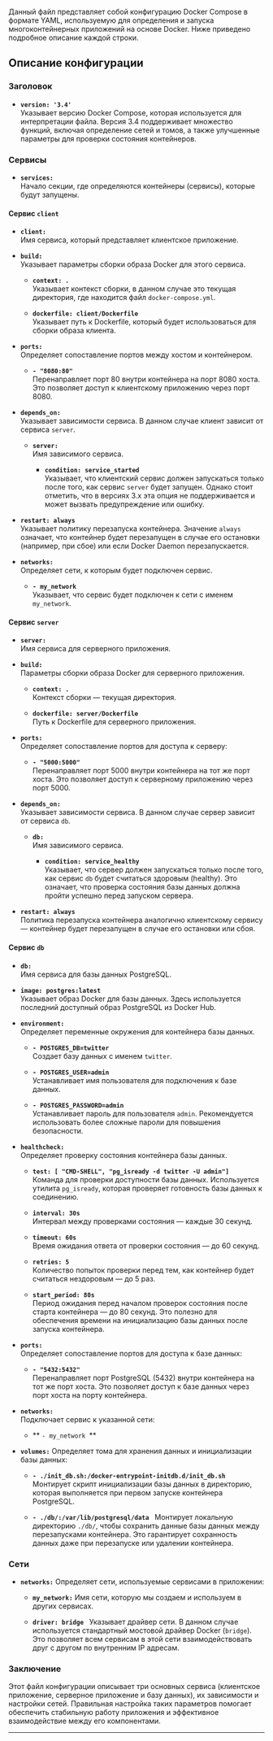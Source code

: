 Данный файл представляет собой конфигурацию Docker Compose в формате YAML, используемую для определения и запуска многоконтейнерных приложений на основе Docker. Ниже приведено подробное описание каждой строки.

## Описание конфигурации

### Заголовок

- **`version: '3.4'`**  
  Указывает версию Docker Compose, которая используется для интерпретации файла. Версия 3.4 поддерживает множество функций, включая определение сетей и томов, а также улучшенные параметры для проверки состояния контейнеров.

### Сервисы

- **`services:`**  
  Начало секции, где определяются контейнеры (сервисы), которые будут запущены.

#### Сервис `client`

- **`client:`**  
  Имя сервиса, который представляет клиентское приложение.

- **`build:`**  
  Указывает параметры сборки образа Docker для этого сервиса.

  - **`context: .`**  
    Указывает контекст сборки, в данном случае это текущая директория, где находится файл `docker-compose.yml`.

  - **`dockerfile: client/Dockerfile`**  
    Указывает путь к Dockerfile, который будет использоваться для сборки образа клиента.

- **`ports:`**  
  Определяет сопоставление портов между хостом и контейнером.

  - **`- "8080:80"`**  
    Перенаправляет порт 80 внутри контейнера на порт 8080 хоста. Это позволяет доступ к клиентскому приложению через порт 8080.

- **`depends_on:`**  
  Указывает зависимости сервиса. В данном случае клиент зависит от сервиса `server`.

  - **`server:`**  
    Имя зависимого сервиса.

    - **`condition: service_started`**  
      Указывает, что клиентский сервис должен запускаться только после того, как сервис `server` будет запущен. Однако стоит отметить, что в версиях 3.x эта опция не поддерживается и может вызвать предупреждение или ошибку.

- **`restart: always`**  
  Указывает политику перезапуска контейнера. Значение `always` означает, что контейнер будет перезапущен в случае его остановки (например, при сбое) или если Docker Daemon перезапускается.

- **`networks:`**  
  Определяет сети, к которым будет подключен сервис.

  - **`- my_network`**  
    Указывает, что сервис будет подключен к сети с именем `my_network`.

#### Сервис `server`

- **`server:`**  
  Имя сервиса для серверного приложения.

- **`build:`**  
  Параметры сборки образа Docker для серверного приложения.

  - **`context: .`**  
    Контекст сборки — текущая директория.

  - **`dockerfile: server/Dockerfile`**  
    Путь к Dockerfile для серверного приложения.

- **`ports:`**  
  Определяет сопоставление портов для доступа к серверу:

  - **`- "5000:5000"`**  
    Перенаправляет порт 5000 внутри контейнера на тот же порт хоста. Это позволяет доступ к серверному приложению через порт 5000.

- **`depends_on:`**  
  Указывает зависимости сервиса. В данном случае сервер зависит от сервиса `db`.

  - **`db:`**  
    Имя зависимого сервиса.

    - **`condition: service_healthy`**  
      Указывает, что сервер должен запускаться только после того, как сервис `db` будет считаться здоровым (healthy). Это означает, что проверка состояния базы данных должна пройти успешно перед запуском сервера.

- **`restart: always`**  
  Политика перезапуска контейнера аналогично клиентскому сервису — контейнер будет перезапущен в случае его остановки или сбоя.

#### Сервис `db`

- **`db:`**  
  Имя сервиса для базы данных PostgreSQL.

- **`image: postgres:latest`**  
  Указывает образ Docker для базы данных. Здесь используется последний доступный образ PostgreSQL из Docker Hub.

- **`environment:`**  
  Определяет переменные окружения для контейнера базы данных.

  - **`- POSTGRES_DB=twitter`**  
    Создает базу данных с именем `twitter`.

  - **`- POSTGRES_USER=admin`**  
    Устанавливает имя пользователя для подключения к базе данных.

  - **`- POSTGRES_PASSWORD=admin`**  
    Устанавливает пароль для пользователя `admin`. Рекомендуется использовать более сложные пароли для повышения безопасности.

- **`healthcheck:`**  
  Определяет проверку состояния контейнера базы данных.

  - **`test: [ "CMD-SHELL", "pg_isready -d twitter -U admin"]`**  
    Команда для проверки доступности базы данных. Используется утилита `pg_isready`, которая проверяет готовность базы данных к соединению.

  - **`interval: 30s`**  
    Интервал между проверками состояния — каждые 30 секунд.

  - **`timeout: 60s`**  
    Время ожидания ответа от проверки состояния — до 60 секунд.

  - **`retries: 5`**  
    Количество попыток проверки перед тем, как контейнер будет считаться нездоровым — до 5 раз.

  - **`start_period: 80s`**  
    Период ожидания перед началом проверок состояния после старта контейнера — до 80 секунд. Это полезно для обеспечения времени на инициализацию базы данных после запуска контейнера.

- **`ports:`**  
  Определяет сопоставление портов для доступа к базе данных:

  - **`- "5432:5432"`**  
    Перенаправляет порт PostgreSQL (5432) внутри контейнера на тот же порт хоста. Это позволяет доступ к базе данных через порт хоста на порту контейнера.

- **`networks:`**  
   Подключает сервис к указанной сети:

   - ** `- my_network `**

- **`volumes:`**
   Определяет тома для хранения данных и инициализации базы данных:

   - **`- ./init_db.sh:/docker-entrypoint-initdb.d/init_db.sh `**
     Монтирует скрипт инициализации базы данных в директорию, которая выполняется при первом запуске контейнера PostgreSQL.
   
   - **`- ./db/:/var/lib/postgresql/data `**
     Монтирует локальную директорию `./db/`, чтобы сохранить данные базы данных между перезапусками контейнера. Это гарантирует сохранность данных даже при перезапуске или удалении контейнера.

### Сети

- **`networks:`**
   Определяет сети, используемые сервисами в приложении:

   - **`my_network:`**
     Имя сети, которую мы создаем и используем в других сервисах.
   
   - **`driver: bridge `**
     Указывает драйвер сети. В данном случае используется стандартный мостовой драйвер Docker (`bridge`). Это позволяет всем сервисам в этой сети взаимодействовать друг с другом по внутренним IP адресам. 

### Заключение

Этот файл конфигурации описывает три основных сервиса (клиентское приложение, серверное приложение и базу данных), их зависимости и настройки сетей. Правильная настройка таких параметров помогает обеспечить стабильную работу приложения и эффективное взаимодействие между его компонентами.

-----------------------------------------------------------------------------
